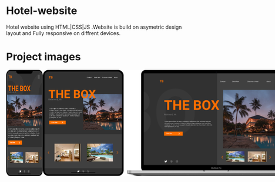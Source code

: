 # Hotel-website
Hotel website using HTML|CSS|JS .Website is build on asymetric design layout and Fully responsive on diffrent devices.

# Project images
<p style="display:flex;justify-content:space-between;">
<img src="https://github.com/Sagarnaikg/Hotel-website/blob/master/phone.png" width=100x />
<img src="https://github.com/Sagarnaikg/Hotel-website/blob/master/tablet.png" width=220px />
<img src="https://github.com/Sagarnaikg/Hotel-website/blob/master/pc.png" width=600px />
 </p>
